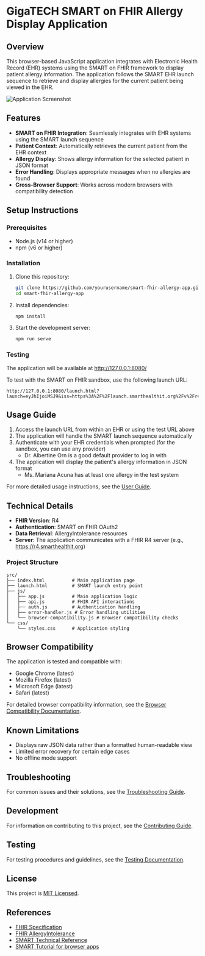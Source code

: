 # GigaTECH SMART on FHIR Allergy Display Application

## Overview

This browser-based JavaScript application integrates with Electronic Health Record (EHR) systems using the SMART on FHIR framework to display patient allergy information. The application follows the SMART EHR launch sequence to retrieve and display allergies for the current patient being viewed in the EHR.

![Application Screenshot](screenshots/app-screenshot.png)

## Features

- **SMART on FHIR Integration**: Seamlessly integrates with EHR systems using the SMART launch sequence
- **Patient Context**: Automatically retrieves the current patient from the EHR context
- **Allergy Display**: Shows allergy information for the selected patient in JSON format
- **Error Handling**: Displays appropriate messages when no allergies are found
- **Cross-Browser Support**: Works across modern browsers with compatibility detection

## Setup Instructions

### Prerequisites

- Node.js (v14 or higher)
- npm (v6 or higher)

### Installation

1. Clone this repository:
   ```bash
   git clone https://github.com/yourusername/smart-fhir-allergy-app.git
   cd smart-fhir-allergy-app
   ```

2. Install dependencies:
   ```bash
   npm install
   ```

3. Start the development server:
   ```bash
   npm run serve
   ```

### Testing

The application will be available at http://127.0.0.1:8080/

To test with the SMART on FHIR sandbox, use the following launch URL:
```
http://127.0.0.1:8080/launch.html?launch=eyJhIjoiMSJ9&iss=https%3A%2F%2Flaunch.smarthealthit.org%2Fv%2Fr4%2Ffhir
```

## Usage Guide

1. Access the launch URL from within an EHR or using the test URL above
2. The application will handle the SMART launch sequence automatically
3. Authenticate with your EHR credentials when prompted (for the sandbox, you can use any provider)
   - Dr. Albertine Orn is a good default provider to log in with
4. The application will display the patient's allergy information in JSON format
   - Ms. Mariana Acuna has at least one allergy in the test system

For more detailed usage instructions, see the [User Guide](docs/user-guide.md).

## Technical Details

- **FHIR Version**: R4
- **Authentication**: SMART on FHIR OAuth2
- **Data Retrieval**: AllergyIntolerance resources
- **Server**: The application communicates with a FHIR R4 server (e.g., https://r4.smarthealthit.org)

### Project Structure

```
src/
├── index.html          # Main application page
├── launch.html         # SMART launch entry point
├── js/
│   ├── app.js          # Main application logic
│   ├── api.js          # FHIR API interactions
│   ├── auth.js         # Authentication handling
│   ├── error-handler.js # Error handling utilities
│   └── browser-compatibility.js # Browser compatibility checks
└── css/
    └── styles.css      # Application styling
```

## Browser Compatibility

The application is tested and compatible with:
- Google Chrome (latest)
- Mozilla Firefox (latest)
- Microsoft Edge (latest)
- Safari (latest)

For detailed browser compatibility information, see the [Browser Compatibility Documentation](docs/browser-compatibility.md).

## Known Limitations

- Displays raw JSON data rather than a formatted human-readable view
- Limited error recovery for certain edge cases
- No offline mode support

## Troubleshooting

For common issues and their solutions, see the [Troubleshooting Guide](docs/troubleshooting.md).

## Development

For information on contributing to this project, see the [Contributing Guide](CONTRIBUTING.md).

## Testing

For testing procedures and guidelines, see the [Testing Documentation](docs/testing.md).

## License

This project is [MIT Licensed](LICENSE).

## References

- [FHIR Specification](https://hl7.org/fhir)
- [FHIR AllergyIntolerance](https://www.hl7.org/fhir/allergyintolerance.html)
- [SMART Technical Reference](http://docs.smarthealthit.org/)
- [SMART Tutorial for browser apps](http://docs.smarthealthit.org/tutorials/javascript/)
